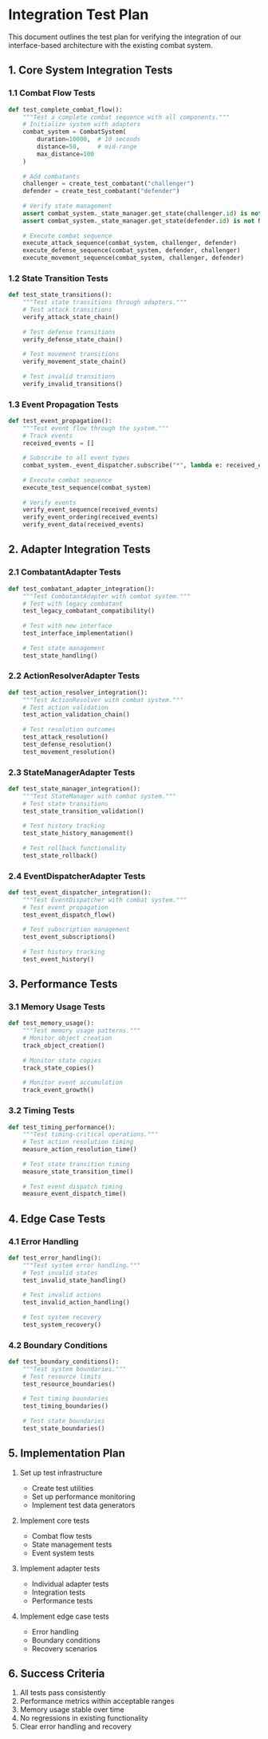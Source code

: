 # Integration Test Plan

This document outlines the test plan for verifying the integration of our interface-based architecture with the existing combat system.

## 1. Core System Integration Tests

### 1.1 Combat Flow Tests
```python
def test_complete_combat_flow():
    """Test a complete combat sequence with all components."""
    # Initialize system with adapters
    combat_system = CombatSystem(
        duration=10000,  # 10 seconds
        distance=50,     # mid-range
        max_distance=100
    )
    
    # Add combatants
    challenger = create_test_combatant("challenger")
    defender = create_test_combatant("defender")
    
    # Verify state management
    assert combat_system._state_manager.get_state(challenger.id) is not None
    assert combat_system._state_manager.get_state(defender.id) is not None
    
    # Execute combat sequence
    execute_attack_sequence(combat_system, challenger, defender)
    execute_defense_sequence(combat_system, defender, challenger)
    execute_movement_sequence(combat_system, challenger, defender)
```

### 1.2 State Transition Tests
```python
def test_state_transitions():
    """Test state transitions through adapters."""
    # Test attack transitions
    verify_attack_state_chain()
    
    # Test defense transitions
    verify_defense_state_chain()
    
    # Test movement transitions
    verify_movement_state_chain()
    
    # Test invalid transitions
    verify_invalid_transitions()
```

### 1.3 Event Propagation Tests
```python
def test_event_propagation():
    """Test event flow through the system."""
    # Track events
    received_events = []
    
    # Subscribe to all event types
    combat_system._event_dispatcher.subscribe("*", lambda e: received_events.append(e))
    
    # Execute combat sequence
    execute_test_sequence(combat_system)
    
    # Verify events
    verify_event_sequence(received_events)
    verify_event_ordering(received_events)
    verify_event_data(received_events)
```

## 2. Adapter Integration Tests

### 2.1 CombatantAdapter Tests
```python
def test_combatant_adapter_integration():
    """Test CombatantAdapter with combat system."""
    # Test with legacy combatant
    test_legacy_combatant_compatibility()
    
    # Test with new interface
    test_interface_implementation()
    
    # Test state management
    test_state_handling()
```

### 2.2 ActionResolverAdapter Tests
```python
def test_action_resolver_integration():
    """Test ActionResolver with combat system."""
    # Test action validation
    test_action_validation_chain()
    
    # Test resolution outcomes
    test_attack_resolution()
    test_defense_resolution()
    test_movement_resolution()
```

### 2.3 StateManagerAdapter Tests
```python
def test_state_manager_integration():
    """Test StateManager with combat system."""
    # Test state transitions
    test_state_transition_validation()
    
    # Test history tracking
    test_state_history_management()
    
    # Test rollback functionality
    test_state_rollback()
```

### 2.4 EventDispatcherAdapter Tests
```python
def test_event_dispatcher_integration():
    """Test EventDispatcher with combat system."""
    # Test event propagation
    test_event_dispatch_flow()
    
    # Test subscription management
    test_event_subscriptions()
    
    # Test history tracking
    test_event_history()
```

## 3. Performance Tests

### 3.1 Memory Usage Tests
```python
def test_memory_usage():
    """Test memory usage patterns."""
    # Monitor object creation
    track_object_creation()
    
    # Monitor state copies
    track_state_copies()
    
    # Monitor event accumulation
    track_event_growth()
```

### 3.2 Timing Tests
```python
def test_timing_performance():
    """Test timing-critical operations."""
    # Test action resolution timing
    measure_action_resolution_time()
    
    # Test state transition timing
    measure_state_transition_time()
    
    # Test event dispatch timing
    measure_event_dispatch_time()
```

## 4. Edge Case Tests

### 4.1 Error Handling
```python
def test_error_handling():
    """Test system error handling."""
    # Test invalid states
    test_invalid_state_handling()
    
    # Test invalid actions
    test_invalid_action_handling()
    
    # Test system recovery
    test_system_recovery()
```

### 4.2 Boundary Conditions
```python
def test_boundary_conditions():
    """Test system boundaries."""
    # Test resource limits
    test_resource_boundaries()
    
    # Test timing boundaries
    test_timing_boundaries()
    
    # Test state boundaries
    test_state_boundaries()
```

## 5. Implementation Plan

1. Set up test infrastructure
   - Create test utilities
   - Set up performance monitoring
   - Implement test data generators

2. Implement core tests
   - Combat flow tests
   - State management tests
   - Event system tests

3. Implement adapter tests
   - Individual adapter tests
   - Integration tests
   - Performance tests

4. Implement edge case tests
   - Error handling
   - Boundary conditions
   - Recovery scenarios

## 6. Success Criteria

1. All tests pass consistently
2. Performance metrics within acceptable ranges
3. Memory usage stable over time
4. No regressions in existing functionality
5. Clear error handling and recovery
